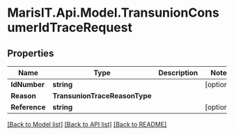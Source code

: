 
# MarisIT.Api.Model.TransunionConsumerIdTraceRequest

## Properties

Name | Type | Description | Notes
------------ | ------------- | ------------- | -------------
**IdNumber** | **string** |  | [optional] 
**Reason** | **TransunionTraceReasonType** |  | 
**Reference** | **string** |  | [optional] 

[[Back to Model list]](../README.md#documentation-for-models)
[[Back to API list]](../README.md#documentation-for-api-endpoints)
[[Back to README]](../README.md)

